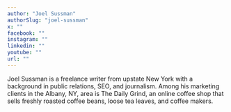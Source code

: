 ```yaml
---
author: "Joel Sussman"
authorSlug: "joel-sussman"
x: ""
facebook: ""
instagram: ""
linkedin: ""
youtube: ""
url: ""
---
```


Joel Sussman is a freelance writer from upstate New York with a background in public relations, SEO, and journalism. Among his marketing clients in the Albany, NY, area is The Daily Grind, an online coffee shop that sells freshly roasted coffee beans, loose tea leaves, and coffee makers.
